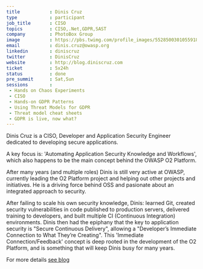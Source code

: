 ```yaml
---
title           : Dinis Cruz
type            : participant
job_title       : CISO
topics          : CISO,.Net,GDPR,SAST
company         : PhotoBox Group
image           : https://pbs.twimg.com/profile_images/552850030105591808/x3i7zK5r_400x400.jpeg
email           : dinis.cruz@owasp.org
linkedin        : diniscruz
twitter         : DinisCruz
website         : http://blog.diniscruz.com
ticket          : 5x24h
status          : done
pre_summit      : Sat,Sun
sessions        :
 - Hands on Chaos Experiments
 - CISO
 - Hands-on GDPR Patterns
 - Using Threat Models for GDPR
 - Threat model cheat sheets
 - GDPR is live, now what?
---
```



Dinis Cruz is a CISO, Developer and Application Security Engineer dedicated to developing secure applications.

A key focus is: 'Automating Application Security Knowledge and Workflows', which also happens to be the main concept behind the OWASP O2 Platform.

After many years (and multiple roles) Dinis is still very active at OWASP, currently leading the O2 Platform project and helping out other projects and initiatives. He is a driving force behind OSS and pasionate about an integrated approach to security.

After failing to scale his own security knowledge, Dinis: learned Git, created security vulnerabilities in code published to production servers, delivered training to developers, and built multiple CI (Continuous Integration) environments. Dinis then had the epiphany that the key to application security is "Secure Continuous Delivery", allowing a "Developer’s Immediate Connection to What They’re Creating". This 'Immediate Connection/Feedback' concept is deep rooted in the development of the O2 Platform, and is something that will keep Dinis busy for many years.

For more details [see blog](http://blog.diniscruz.com/)
